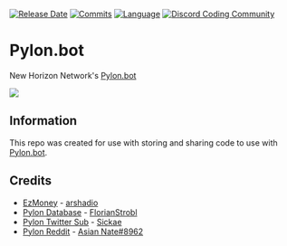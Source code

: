[![Release Date](https://img.shields.io/github/release-date/New-Horizon-Network/Pylon-Bot)](https://github.com/New-Horizon-Network/Pylon-Bot/releases)
[![Commits](https://img.shields.io/github/last-commit/New-Horizon-Network/Pylon-Bot/master)](https://github.com/New-Horizon-Network/Pylon-Bot)
[![Language](https://img.shields.io/github/languages/code-size/New-Horizon-Network/Pylon-Bot)](https://github.com/New-Horizon-Network/Pylon-Bot)
[![Discord Coding Community](https://discordapp.com/api/guilds/801125364218200074/widget.png?style=shield)](https://dsc.gg/discord-coding-community)

# Pylon.bot
New Horizon Network's [Pylon.bot](https://Pylon.bot)

![](https://raw.githubusercontent.com/New-Horizon-Network/Pylon-Bot/master/images/Screenshot_2020-11-01_02-25-13.png)

## Information


This repo was created for use with storing and sharing code to use with [Pylon.bot](https://Pylon.bot).


## Credits

 - [EzMoney](https://github.com/arshadio/ezmoney-pylon) - [arshadio](https://github.com/arshadio/)
 - [Pylon Database](https://github.com/FlorianStrobl/Discord-Pylon-Bot/blob/master/Scripts/Functions/Database.ts) - [FlorianStrobl](https://github.com/FlorianStrobl)
 - [Pylon Twitter Sub](https://github.com/Sickae/pylon-twitter-sub) - [Sickae](https://github.com/Sickae/)
 - [Pylon Reddit](https://discord.com/channels/530557949098065930/695065184615792710/797328463961915394) - [Asian Nate#8962]()